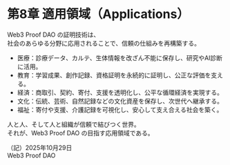 # 第8章 適用領域（Applications）

Web3 Proof DAO の証明技術は、  
社会のあらゆる分野に応用されることで、信頼の仕組みを再構築する。  

- 医療：診療データ、カルテ、生体情報を改ざん不能に保存し、研究やAI診断に活用。  
- 教育：学習成果、創作記録、資格証明を永続的に証明し、公正な評価を支える。  
- 経済：商取引、契約、寄付、支援を透明化し、公平な循環経済を実現する。  
- 文化：伝統、芸術、自然記録などの文化資産を保存し、次世代へ継承する。  
- 福祉：寄付や支援、介護記録を可視化し、安心して支え合える社会を築く。  

人と人、そして人と組織が信頼で結びつく世界。  
それが、Web3 Proof DAO の目指す応用領域である。  

（記）2025年10月29日  
Web3 Proof DAO
